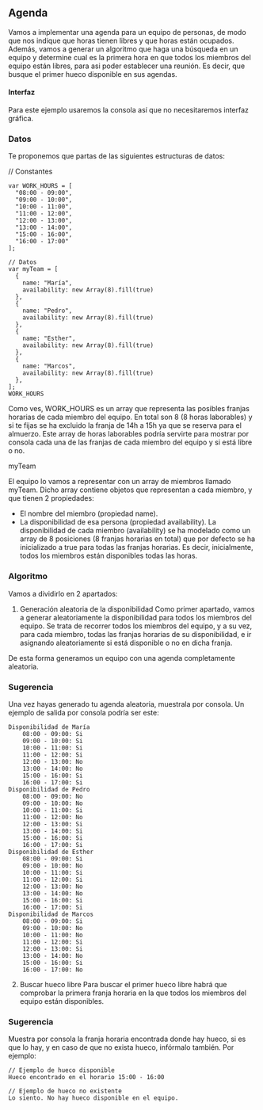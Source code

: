 ## Agenda
Vamos a implementar una agenda para un equipo de personas, de modo que nos indique que horas tienen libres y que horas están ocupados. Además, vamos a generar un algoritmo que haga una búsqueda en un equipo y determine cual es la primera hora en que todos los miembros del equipo están libres, para asi poder establecer una reunión. Es decir, que busque el primer hueco disponible en sus agendas.

#### Interfaz
Para este ejemplo usaremos la consola así que no necesitaremos interfaz gráfica.

### Datos
Te proponemos que partas de las siguientes estructuras de datos:

// Constantes

```
var WORK_HOURS = [
  "08:00 - 09:00",
  "09:00 - 10:00",
  "10:00 - 11:00",
  "11:00 - 12:00",
  "12:00 - 13:00",
  "13:00 - 14:00",
  "15:00 - 16:00",
  "16:00 - 17:00"
];

// Datos
var myTeam = [
  {
    name: "María",
    availability: new Array(8).fill(true)
  },
  {
    name: "Pedro",
    availability: new Array(8).fill(true)
  },
  {
    name: "Esther",
    availability: new Array(8).fill(true)
  },
  {
    name: "Marcos",
    availability: new Array(8).fill(true)
  },
];
WORK_HOURS
```

Como ves, WORK_HOURS es un array que representa las posibles franjas horarias de cada miembro del equipo. En total son 8 (8 horas laborables) y si te fijas se ha excluido la franja de 14h a 15h ya que se reserva para el almuerzo. Este array de horas laborables podría servirte para mostrar por consola cada una de las franjas de cada miembro del equipo y si está libre o no.

myTeam

El equipo lo vamos a representar con un array de miembros llamado myTeam. Dicho array contiene objetos que representan a cada miembro, y que tienen 2 propiedades:

- El nombre del miembro (propiedad name).
- La disponibilidad de esa persona (propiedad availability).
La disponibilidad de cada miembro (availability) se ha modelado como un array de 8 posiciones (8 franjas horarias en total) que por defecto se ha inicializado a true para todas las franjas horarias. Es decir, inicialmente, todos los miembros están disponibles todas las horas.

### Algoritmo
Vamos a dividirlo en 2 apartados:

1. Generación aleatoria de la disponibilidad
Como primer apartado, vamos a generar aleatoriamente la disponibilidad para todos los miembros del equipo. Se trata de recorrer todos los miembros del equipo, y a su vez, para cada miembro, todas las franjas horarias de su disponibilidad, e ir asignando aleatoriamente si está disponible o no en dicha franja.

De esta forma generamos un equipo con una agenda completamente aleatoria.

### Sugerencia

Una vez hayas generado tu agenda aleatoria, muestrala por consola. Un ejemplo de salida por consola podría ser este:

```
Disponibilidad de María
    08:00 - 09:00: Si
    09:00 - 10:00: Si
    10:00 - 11:00: Si
    11:00 - 12:00: Si
    12:00 - 13:00: No
    13:00 - 14:00: No
    15:00 - 16:00: Si
    16:00 - 17:00: Si
Disponibilidad de Pedro
    08:00 - 09:00: No
    09:00 - 10:00: No
    10:00 - 11:00: Si
    11:00 - 12:00: No
    12:00 - 13:00: Si
    13:00 - 14:00: Si
    15:00 - 16:00: Si
    16:00 - 17:00: Si
Disponibilidad de Esther
    08:00 - 09:00: Si
    09:00 - 10:00: No
    10:00 - 11:00: Si
    11:00 - 12:00: Si
    12:00 - 13:00: No
    13:00 - 14:00: No
    15:00 - 16:00: Si
    16:00 - 17:00: Si
Disponibilidad de Marcos
    08:00 - 09:00: Si
    09:00 - 10:00: No
    10:00 - 11:00: No
    11:00 - 12:00: Si
    12:00 - 13:00: Si
    13:00 - 14:00: No
    15:00 - 16:00: Si
    16:00 - 17:00: No
```

2. Buscar hueco libre
Para buscar el primer hueco libre habrá que comprobar la primera franja horaria en la que todos los miembros del equipo están disponibles.

### Sugerencia

Muestra por consola la franja horaria encontrada donde hay hueco, si es que lo hay, y en caso de que no exista hueco, infórmalo también. Por ejemplo:

```
// Ejemplo de hueco disponible
Hueco encontrado en el horario 15:00 - 16:00

// Ejemplo de hueco no existente
Lo siento. No hay hueco disponible en el equipo.
```
